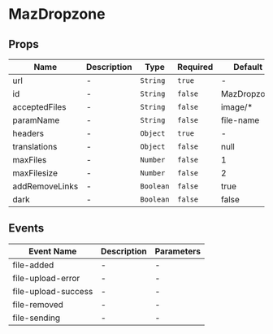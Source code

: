 # MazDropzone

## Props

<!-- @vuese:MazDropzone:props:start -->

| Name           | Description | Type      | Required | Default     |
| -------------- | ----------- | --------- | -------- | ----------- |
| url            | -           | `String`  | `true`   | -           |
| id             | -           | `String`  | `false`  | MazDropzone |
| acceptedFiles  | -           | `String`  | `false`  | image/\*    |
| paramName      | -           | `String`  | `false`  | file-name   |
| headers        | -           | `Object`  | `true`   | -           |
| translations   | -           | `Object`  | `false`  | null        |
| maxFiles       | -           | `Number`  | `false`  | 1           |
| maxFilesize    | -           | `Number`  | `false`  | 2           |
| addRemoveLinks | -           | `Boolean` | `false`  | true        |
| dark           | -           | `Boolean` | `false`  | false       |

<!-- @vuese:MazDropzone:props:end -->

## Events

<!-- @vuese:MazDropzone:events:start -->

| Event Name          | Description | Parameters |
| ------------------- | ----------- | ---------- |
| file-added          | -           | -          |
| file-upload-error   | -           | -          |
| file-upload-success | -           | -          |
| file-removed        | -           | -          |
| file-sending        | -           | -          |

<!-- @vuese:MazDropzone:events:end -->
